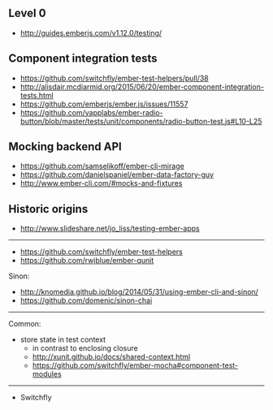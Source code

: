 ## Level 0

* http://guides.emberjs.com/v1.12.0/testing/

## Component integration tests

* https://github.com/switchfly/ember-test-helpers/pull/38
* http://alisdair.mcdiarmid.org/2015/06/20/ember-component-integration-tests.html
* https://github.com/emberjs/ember.js/issues/11557
* https://github.com/yapplabs/ember-radio-button/blob/master/tests/unit/components/radio-button-test.js#L10-L25

## Mocking backend API

* https://github.com/samselikoff/ember-cli-mirage
* https://github.com/danielspaniel/ember-data-factory-guy
* http://www.ember-cli.com/#mocks-and-fixtures

## Historic origins

* http://www.slideshare.net/jo_liss/testing-ember-apps

---

* https://github.com/switchfly/ember-test-helpers
* https://github.com/rwjblue/ember-qunit

Sinon:

* http://knomedia.github.io/blog/2014/05/31/using-ember-cli-and-sinon/
* https://github.com/domenic/sinon-chai

---

Common:

* store state in test context
    * in contrast to enclosing closure
    * http://xunit.github.io/docs/shared-context.html
    * https://github.com/switchfly/ember-mocha#component-test-modules

---

* Switchfly
